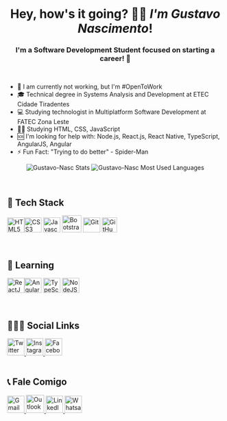 <h1 align="center">Hey, how's it going? 👋🏾 <i>I'm Gustavo Nascimento</i>!</h1>
<h3 align="center">I'm a Software Development Student focused on starting a career! 🚀</h3>

<br>

- 💼 I am currently not working, but I'm #OpenToWork
- 🎓 Technical degree in Systems Analysis and Development at ETEC Cidade Tiradentes
- 💻 Studying technologist in Multiplatform Software Development at FATEC Zona Leste
- 👩‍💻 Studying HTML, CSS, JavaScript
- 🆘 I'm looking for help with: Node.js, React.js, React Native, TypeScript, AngularJS, Angular
- ⚡ Fun Fact: "Trying to do better" - Spider-Man

<p align="center">
    <img src="https://github-readme-stats.vercel.app/api?username=Gustavo-Nasc&count_private=true&theme=github_dark&show_icons=true" alt="Gustavo-Nasc Stats">
    <img src="https://github-readme-stats.vercel.app/api/top-langs/?username=Gustavo-Nasc&layout=compact&theme=github_dark&langs_count=10" alt="Gustavo-Nasc Most Used Languages">
</p>

<br>

## 🧠 Tech Stack

<img src="https://cdn.jsdelivr.net/gh/devicons/devicon/icons/html5/html5-plain.svg" alt="HTML5" width="40" height="35"><img src="https://cdn.jsdelivr.net/gh/devicons/devicon/icons/css3/css3-plain.svg" alt="CSS3" width="40" height="35">
<img src="https://cdn.jsdelivr.net/gh/devicons/devicon/icons/javascript/javascript-plain.svg" alt="Javascript" width="40" height="35">
<img src="https://cdn.jsdelivr.net/gh/devicons/devicon/icons/bootstrap/bootstrap-plain.svg" alt="Bootstrap" width="45" height="40">
<img src="https://cdn.jsdelivr.net/gh/devicons/devicon/icons/git/git-plain.svg" alt="Git" width="40" height="35">
<img src="https://cdn-user-icons.flaticon.com/73688/73688803/1655585449071.svg?token=exp=1655586350~hmac=e3743bb890b10f730a6d5af21e5f020a" alt="GitHub" width="35" />

<br>

## 📑 Learning</h3>

<img src="https://cdn.jsdelivr.net/gh/devicons/devicon/icons/react/react-original.svg" alt="ReactJS" width="40" height="35"><img src="https://cdn.jsdelivr.net/gh/devicons/devicon/icons/angularjs/angularjs-plain.svg" alt="AngularJS" width="40" height="35">
<img src="https://cdn.jsdelivr.net/gh/devicons/devicon/icons/typescript/typescript-plain.svg" alt="TypeScript" width="40" height="35">
<img src="https://cdn.jsdelivr.net/gh/devicons/devicon/icons/nodejs/nodejs-plain.svg" alt="NodeJS" width="40" height="35">

<br>

## 👨🏾‍🦱 Social Links

<a href="https://twitter.com/gustanascsouza">
    <img src="https://cdn-user-icons.flaticon.com/21836/21836767/1655584826469.svg?token=exp=1655585727~hmac=caaede5c291fc8ea67e4b2a759fe1998" alt="Twitter" width="40">
</a>
<a href="https://www.instagram.com/gustanascsouza/">
    <img src="https://cdn-icons-png.flaticon.com/512/2111/2111463.png" alt="Instagram" width="40">
</a>
<a href="https://www.facebook.com/gustanascsouza/">
    <img src="https://cdn-user-icons.flaticon.com/21836/21836767/1655585034957.svg?token=exp=1655585936~hmac=9e4f2c97b26b99c4cbdc2ff85d8adcda" alt="Facebook" width="40">
</a>

<br>
<br>

## 📞 Fale Comigo

<a href="mailto:gunascsouza@gmail.com">
    <img src="https://cdn-icons-png.flaticon.com/128/5968/5968534.png" alt="Gmail" width="40">
</a>
<a href="mailto:gustavo.ns@outlook.com.br">
    <img src="https://logospng.org/download/microsoft-outlook/logo-microsoft-outlook-1024.png" alt="Outlook" width="42.5">
</a>
<a href="https://www.linkedin.com/in/gustanascsouza/">
    <img src="https://cdn.jsdelivr.net/gh/devicons/devicon/icons/linkedin/linkedin-original.svg" alt="LinkedIn" width="40">
</a>
<a href="https://wa.me/5511976495898">
    <img src="https://cdn-user-icons.flaticon.com/21836/21836767/1655584493681.svg?token=exp=1655585394~hmac=5ea9dbd98810ea696c06faad4755c675" alt="Whatsapp" width="40">
</a>
